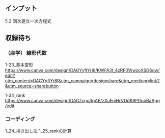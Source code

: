 ## インプット
5.2 同次連立一次方程式

## 収録待ち

### （座学） 線形代数
1-23_基本変形
https://www.canva.com/design/DAGYyftYr8I/KWFA3t_4zRF0WwzoXSD6ow/edit?utm_content=DAGYyftYr8I&utm_campaign=designshare&utm_medium=link2&utm_source=sharebutton

1-24_rank
https://www.canva.com/design/DAGZcgo3qAE/zXuEpiHrVUdK9PDpbBaAgg/edit

### コーディング
1_24_掃き出し法
1_25_rankの計算

